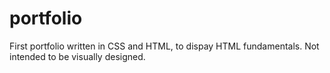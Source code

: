 # portfolio
First portfolio written in CSS and HTML, to dispay HTML fundamentals. Not intended to be visually designed. 
